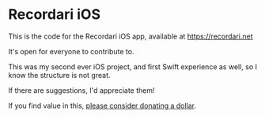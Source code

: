 # Recordari iOS

This is the code for the Recordari iOS app, available at https://recordari.net

It's open for everyone to contribute to.

This was my second ever iOS project, and first Swift experience as well, so I know the structure is not great.

If there are suggestions, I'd appreciate them!

If you find value in this, [please consider donating a dollar](https://thoughts.brunobernardino.com/if-i-ve-helped-you-consider-donating).

